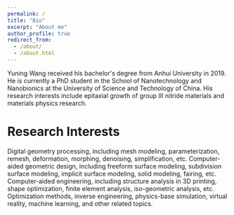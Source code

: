 ```yaml
---
permalink: /
title: "Bio"
excerpt: "About me"
author_profile: true
redirect_from: 
  - /about/
  - /about.html
---
```


Yuning Wang received his bachelor's degree from Anhui University in 2019. He is currently a PhD student in the School of Nanotechnology and Nanobionics at the University of Science and Technology of China. His research interests include epitaxial growth of group III nitride materials and materials physics research.

Research Interests
======
Digital geometry processing, including mesh modeling, parameterization, remesh, deformation, morphing, denoising, simplification, etc.
Computer-aided geometric design, including freeform surface modeling, subdivision surface modeling, implicit surface modeling, solid modeling, fairing, etc.
Computer-aided engineering, including structure analysis in 3D printing, shape optimization, finite element analysis, iso-geometric analysis, etc.
Optimization methods, inverse engineering, physics-base simulation, virtual reality, machine learning, and other related topics.


